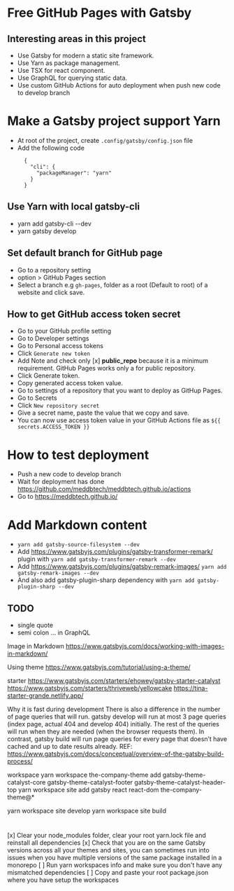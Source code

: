 # Free GitHub Pages with Gatsby

## Interesting areas in this project
- Use Gatsby for modern a static site framework.
- Use Yarn as package management.
- Use TSX for react component.
- Use GraphQL for querying static data.
- Use custom GitHub Actions for auto deployment when push new code to develop branch

# Make a Gatsby project support Yarn
- At root of the project, create `.config/gatsby/config.json` file
- Add the following code
  ```
    {
      "cli": {
        "packageManager": "yarn"
      }
    }
  ```

## Use Yarn with local gatsby-cli
- yarn add gatsby-cli --dev
- yarn gatsby develop

## Set default branch for GitHub page
- Go to a repository setting
- option > GitHub Pages section
- Select a branch e.g `gh-pages`, folder as a root (Default to root) of a website and click save. 

## How to get GitHub access token secret
- Go to your GitHub profile setting
- Go to Developer settings
- Go to Personal access tokens
- Click `Generate new token` 
- Add Note and check only [x] **public_repo** because it is a minimum requirement. GitHub Pages works only a for public repository.  
- Click Generate token.
- Copy generated access token value.
- Go to settings of a repository that you want to deploy as GitHup Pages.
- Go to Secrets 
- Click `New repository secret`
- Give a secret name, paste the value that we copy and save.
- You can now use access token value in your GitHub Actions file as `${{ secrets.ACCESS_TOKEN }}`

# How to test deployment 
- Push a new code to develop branch
- Wait for deployment has done https://github.com/meddbtech/meddbtech.github.io/actions
- Go to https://meddbtech.github.io/


# Add Markdown content
- `yarn add gatsby-source-filesystem --dev`
- Add https://www.gatsbyjs.com/plugins/gatsby-transformer-remark/ plugin with `yarn add gatsby-transformer-remark --dev`
- Add  https://www.gatsbyjs.com/plugins/gatsby-remark-images/ `yarn add gatsby-remark-images --dev`
- And also add gatsby-plugin-sharp dependency with `yarn add gatsby-plugin-sharp --dev`


## TODO
- single quote
- semi colon
... in GraphQL

Image in Markdown https://www.gatsbyjs.com/docs/working-with-images-in-markdown/

Using theme
https://www.gatsbyjs.com/tutorial/using-a-theme/

starter
https://www.gatsbyjs.com/starters/ehowey/gatsby-starter-catalyst
https://www.gatsbyjs.com/starters/thriveweb/yellowcake
https://tina-starter-grande.netlify.app/


Why it is fast during development
There is also a difference in the number of page queries that will run. gatsby develop will run at most 3 page queries (index page, actual 404 and develop 404) initially. The rest of the queries will run when they are needed (when the browser requests them). In contrast, gatsby build will run page queries for every page that doesn’t have cached and up to date results already.
REF:
https://www.gatsbyjs.com/docs/conceptual/overview-of-the-gatsby-build-process/

workspace
yarn workspace the-company-theme add gatsby-theme-catalyst-core gatsby-theme-catalyst-footer gatsby-theme-catalyst-header-top
yarn workspace site add gatsby react react-dom the-company-theme@*

yarn workspace site develop
yarn workspace site build


#   
[x] Clear your node_modules folder, clear your root yarn.lock file and reinstall all dependencies
[x] Check that you are on the same Gatsby versions across all your themes and sites, you can sometimes run into issues when you have multiple versions of the same package installed in a monorepo
[ ] Run yarn workspaces info and make sure you don't have any mismatched dependencies
[ ] Copy and paste your root package.json where you have setup the workspaces